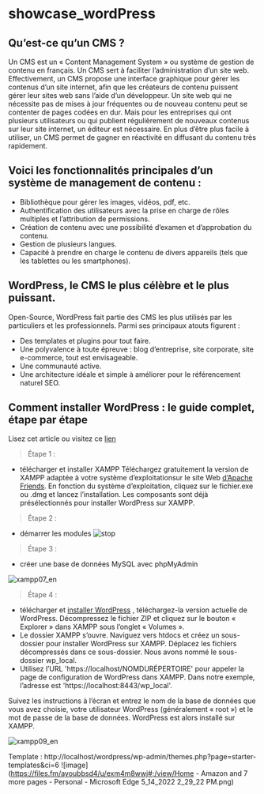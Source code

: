 # showcase_wordPress


## Qu’est-ce qu’un CMS ?

Un CMS est un « Content Management System » ou système de gestion de contenu en français. Un CMS sert à faciliter l’administration 
d’un site web.
Effectivement, un CMS propose une interface graphique pour gérer les contenus d’un site internet, afin que les créateurs de contenu 
puissent gérer leur sites web sans l’aide d’un développeur.
Un site web qui ne nécessite pas de mises à jour fréquentes ou de nouveau contenu peut se contenter de pages codées en dur. 
Mais pour les entreprises qui ont plusieurs utilisateurs ou qui publient régulièrement de nouveaux contenus sur leur site internet, un 
éditeur est nécessaire.
En plus d’être plus facile à utiliser, un CMS permet de gagner en réactivité en diffusant du contenu très rapidement.


## Voici les fonctionnalités principales d’un système de management de contenu :

- Bibliothèque pour gérer les images, vidéos, pdf, etc.
- Authentification des utilisateurs avec la prise en charge de rôles multiples et l’attribution de permissions.
- Création de contenu avec une possibilité d’examen et d’approbation du contenu.
- Gestion de plusieurs langues.
- Capacité à prendre en charge le contenu de divers appareils (tels que les tablettes ou les smartphones).


## WordPress, le CMS le plus célèbre et le plus puissant.

Open-Source, WordPress fait partie des CMS les plus utilisés par les particuliers et les professionnels. Parmi ses principaux atouts figurent :
- Des templates et plugins pour tout faire.
- Une polyvalence à toute épreuve : blog d’entreprise, site corporate, site e-commerce, tout est envisageable.
- Une communauté active.
- Une architecture idéale et simple à améliorer pour le référencement naturel SEO.


## Comment installer WordPress : le guide complet, étape par étape

Lisez cet article ou visitez ce [lien](https://fr.wordpress.org/support/article/how-to-install-wordpress/)


> Étape 1 : 
- télécharger et installer XAMPP Téléchargez gratuitement la version de XAMPP adaptée à votre système d’exploitationsur le site Web [d’Apache Friends](https://www.apachefriends.org/fr/download.html). En fonction du système d’exploitation, cliquez sur le fichier.exe ou .dmg et lancez l’installation. Les composants sont déjà présélectionnés pour installer WordPress sur XAMPP.
> Étape 2 :
- démarrer les modules
![stop](https://user-images.githubusercontent.com/93977152/166074525-5c737d31-6cd4-4101-ad60-52a26945eaca.png)

> Étape 3 :
- créer une base de données MySQL avec phpMyAdmin

![xampp07_en](https://user-images.githubusercontent.com/93977152/166074691-e3ed20a6-bbc0-4b8f-a975-9ec19d9f9463.jpg)

> Étape 4 :
-  télécharger et [installer WordPress](https://wordpress.org/download/) , téléchargez-la version actuelle de WordPress. Décompressez le fichier ZIP et cliquez sur le bouton « Explorer » dans XAMPP sous l’onglet « Volumes ».
-  Le dossier XAMPP s’ouvre. Naviguez vers htdocs et créez un sous-dossier pour installer WordPress sur XAMPP. Déplacez les fichiers décompressés dans ce sous-dossier. Nous avons nommé le sous-dossier wp_local.
-  Utilisez l’URL 'https://localhost/NOMDURÉPERTOIRE' pour appeler la page de configuration de WordPress dans XAMPP. Dans notre exemple, l’adresse est 'https://localhost:8443/wp_local'.

Suivez les instructions à l’écran et entrez le nom de la base de données que vous avez choisie, votre utilisateur WordPress (généralement « root ») et le mot de passe de la base de données. WordPress est alors installé sur XAMPP.

![xampp09_en](https://user-images.githubusercontent.com/93977152/166075334-efc1c2b6-17fe-496e-a2dd-d6a16ee5223d.png)


Template : http://localhost/wordpress/wp-admin/themes.php?page=starter-templates&ci=6
![image](https://files.fm/ayoubbsd4/u/exm4m8wwj#;/view/Home - Amazon and 7 more pages - Personal - Microsoft​ Edge 5_14_2022 2_29_22 PM.png)








